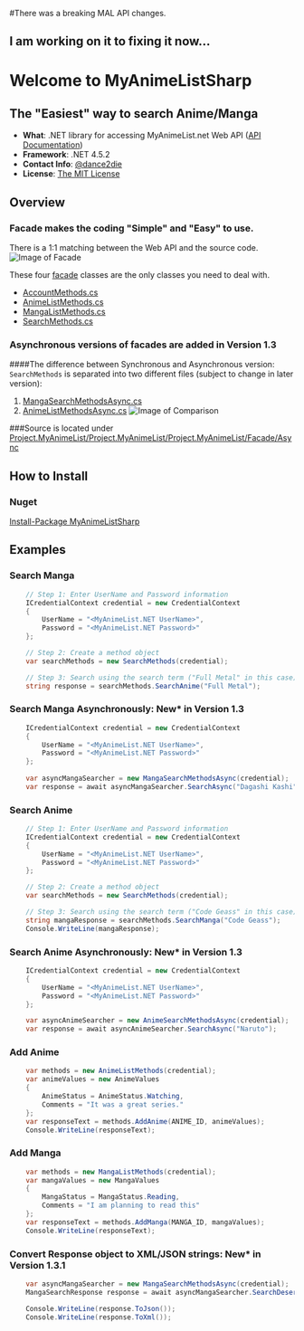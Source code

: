 #There was a breaking MAL API changes.
## I am working on it to fixing it now...


# Welcome to MyAnimeListSharp
## The "Easiest" way to search Anime/Manga

* **What**: .NET library for accessing MyAnimeList.net Web API ([API Documentation](http://myanimelist.net/modules.php?go=api))
* **Framework**: .NET 4.5.2
* **Contact Info**: [@dance2die](https://twitter.com/dance2die)
* **License**: [The MIT License](http://opensource.org/licenses/MIT)


## Overview
### Facade makes the coding "Simple" and "Easy" to use.
There is a 1:1 matching between the Web API and the source code.
![Image of Facade](http://i.imgur.com/IwUvS8w.jpg)

These four [facade](https://github.com/dance2die/Project.MyAnimeList/tree/master/Project.MyAnimeList/Project.MyAnimeList/Facade) classes are the only classes you need to deal with.
* [AccountMethods.cs](https://github.com/dance2die/Project.MyAnimeList/blob/master/Project.MyAnimeList/Project.MyAnimeList/Facade/AccountMethods.cs)
* [AnimeListMethods.cs](https://github.com/dance2die/Project.MyAnimeList/blob/master/Project.MyAnimeList/Project.MyAnimeList/Facade/AnimeListMethods.cs)
* [MangaListMethods.cs](https://github.com/dance2die/Project.MyAnimeList/blob/master/Project.MyAnimeList/Project.MyAnimeList/Facade/MangaListMethods.cs)
* [SearchMethods.cs](https://github.com/dance2die/Project.MyAnimeList/blob/master/Project.MyAnimeList/Project.MyAnimeList/Facade/SearchMethods.cs)
 
### Asynchronous versions of facades are added in Version 1.3
####The difference between Synchronous and Asynchronous version:
`SearchMethods` is separated into two different files (subject to change in later version): 

1. [MangaSearchMethodsAsync.cs](https://github.com/dance2die/Project.MyAnimeList/blob/master/Project.MyAnimeList/Project.MyAnimeList/Facade/Async/MangaSearchMethodsAsync.cs)
2. [AnimeListMethodsAsync.cs](https://github.com/dance2die/Project.MyAnimeList/blob/master/Project.MyAnimeList/Project.MyAnimeList/Facade/Async/AnimeListMethodsAsync.cs)
![Image of Comparison](http://i.imgur.com/vNGVgQf.png)

###Source is located under
[Project.MyAnimeList/Project.MyAnimeList/Project.MyAnimeList/Facade/Async](https://github.com/dance2die/Project.MyAnimeList/tree/master/Project.MyAnimeList/Project.MyAnimeList/Facade/Async)


## How to Install
### Nuget
[Install-Package MyAnimeListSharp](https://www.nuget.org/packages/MyAnimeListSharp/)


## Examples
### Search Manga
```c#
	// Step 1: Enter UserName and Password information
	ICredentialContext credential = new CredentialContext
	{
		UserName = "<MyAnimeList.NET UserName>",
		Password = "<MyAnimeList.NET Password>"
	};

	// Step 2: Create a method object
	var searchMethods = new SearchMethods(credential);

	// Step 3: Search using the search term ("Full Metal" in this case)
	string response = searchMethods.SearchAnime("Full Metal");
```

### Search Manga Asynchronously: New* in Version 1.3
```c#
	ICredentialContext credential = new CredentialContext
	{
		UserName = "<MyAnimeList.NET UserName>",
		Password = "<MyAnimeList.NET Password>"
	};
	
	var asyncMangaSearcher = new MangaSearchMethodsAsync(credential);
	var response = await asyncMangaSearcher.SearchAsync("Dagashi Kashi");
```

### Search Anime
```c#
	// Step 1: Enter UserName and Password information
	ICredentialContext credential = new CredentialContext
	{
		UserName = "<MyAnimeList.NET UserName>",
		Password = "<MyAnimeList.NET Password>"
	};

	// Step 2: Create a method object
	var searchMethods = new SearchMethods(credential);

	// Step 3: Search using the search term ("Code Geass" in this case)
	string mangaResponse = searchMethods.SearchManga("Code Geass");
	Console.WriteLine(mangaResponse);
```

### Search Anime Asynchronously: New* in Version 1.3
```c#
	ICredentialContext credential = new CredentialContext
	{
		UserName = "<MyAnimeList.NET UserName>",
		Password = "<MyAnimeList.NET Password>"
	};

	var asyncAnimeSearcher = new AnimeSearchMethodsAsync(credential);
	var response = await asyncAnimeSearcher.SearchAsync("Naruto");
```


### Add Anime
```c#
	var methods = new AnimeListMethods(credential);
	var animeValues = new AnimeValues
	{
		AnimeStatus = AnimeStatus.Watching,
		Comments = "It was a great series."
	};
	var responseText = methods.AddAnime(ANIME_ID, animeValues);
	Console.WriteLine(responseText);
```

### Add Manga
```c#
	var methods = new MangaListMethods(credential);
	var mangaValues = new MangaValues
	{
		MangaStatus = MangaStatus.Reading,
		Comments = "I am planning to read this"
	};
	var responseText = methods.AddManga(MANGA_ID, mangaValues);
	Console.WriteLine(responseText);
```


### Convert Response object to XML/JSON strings: New* in Version 1.3.1
```c#
	var asyncMangaSearcher = new MangaSearchMethodsAsync(credential);
	MangaSearchResponse response = await asyncMangaSearcher.SearchDeserializedAsync("Dagashi Kashi");

	Console.WriteLine(response.ToJson());
	Console.WriteLine(response.ToXml());
```
